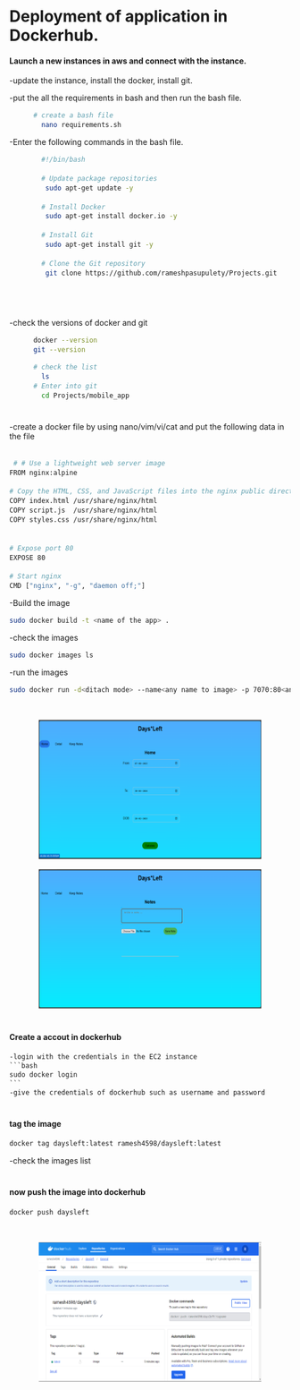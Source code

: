 # Deployment of application in Dockerhub.

#### Launch a new instances in aws and connect with the instance.


 -update the instance, install the docker, install git. 
 
 -put the all the requirements in bash and then run the bash file.

  
  ```bash
        # create a bash file
          nano requirements.sh
  ```

  -Enter the following commands in the bash file.

  ```bash
          #!/bin/bash

          # Update package repositories
           sudo apt-get update -y

          # Install Docker
           sudo apt-get install docker.io -y

          # Install Git
           sudo apt-get install git -y

          # Clone the Git repository
           git clone https://github.com/rameshpasupulety/Projects.git

        
  ```
#
  -check the versions of docker and git 
  ```bash
        docker --version
        git --version
 ```

```bash
      # check the list
        ls
      # Enter into git
        cd Projects/mobile_app
```
#
   -create a docker file by using nano/vim/vi/cat and put the following data in the file
```bash

 # # Use a lightweight web server image
FROM nginx:alpine

# Copy the HTML, CSS, and JavaScript files into the nginx public directory
COPY index.html /usr/share/nginx/html
COPY script.js  /usr/share/nginx/html
COPY styles.css /usr/share/nginx/html


# Expose port 80
EXPOSE 80

# Start nginx
CMD ["nginx", "-g", "daemon off;"]
```


-Build the image 
```bash
sudo docker build -t <name of the app> .
```

-check the images
```bash
sudo docker images ls
```

-run the images
```bash
sudo docker run -d<ditach mode> --name<any name to image> -p 7070:80<any port number to the container> s3< original name of image> 
```
   <br />
<p align="center">
   <img src='./images/mobile_app/Screenshot.png' alt="image" width="400" height="250">
  </a>

   <br />
<p align="center">
   <img src="./images/mobile_app/Screenshot1.PNG" alt="image" width="400" height="250">
  </a>

#
  #### Create a accout in dockerhub
    -login with the credentials in the EC2 instance
    ```bash
    sudo docker login
    ```
    -give the credentials of dockerhub such as username and password
#
  #### tag the image 
   ```bash
   docker tag daysleft:latest ramesh4598/daysleft:latest
   ```
 -check the images list 
 #
 #### now push the image into dockerhub
  ```bash
  docker push daysleft
  ```

<br />
<p align="center">
    <img src="./images/mobile_app/docker.PNG" alt="image" width="400" height="250">
  </a>

